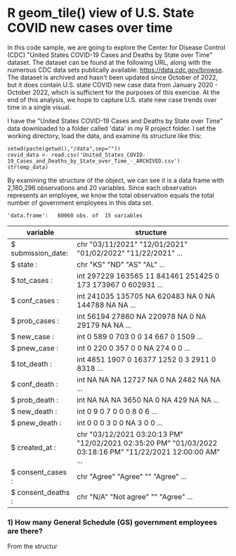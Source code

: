 # R geom_tile() view of U.S. State COVID new cases over time

In this code sample, we are going to explore the Center for Disease Control (CDC) "United States COVID-19 Cases and Deaths by State over Time" dataset.  The dataset can be found at the following URL, along with the numerous CDC data sets publically available: https://data.cdc.gov/browse.  The dataset is archived and hasn't been updated since October of 2022, but it does contain U.S. state COVID new case data from January 2020 - October 2022, which is sufficient for the purposes of this exercise.  At the end of this analysis, we hope to capture U.S. state new case trends over time in a single visual.

I have the "United States COVID-19 Cases and Deaths by State over Time" data downloaded to a folder called 'data' in my R project folder.  I set the working directory, load the data, and examine its structure like this:

```
setwd(paste(getwd(),"/data",sep=""))
covid_data <- read.csv('United_States_COVID-19_Cases_and_Deaths_by_State_over_Time_-_ARCHIVED.csv')
str(emp_data)
```

By examining the structure of the object, we can see it is a data frame with 2,180,296 observations and 20 variables.  Since each observation represents an employee, we know the total observation equals the total number of government employees in this data set.

```
'data.frame':	60060 obs. of  15 variables
```
|     variable        |                       structure                            |
|--------------------|------------------------------------------------------------|
| $ submission_date: |chr  "03/11/2021" "12/01/2021" "01/02/2022" "11/22/2021" ...|
| $ state          : |chr  "KS" "ND" "AS" "AL" ...|
| $ tot_cases      : |int  297229 163565 11 841461 251425 0 173 173967 0 602931 ...|
| $ conf_cases     : |int  241035 135705 NA 620483 NA 0 NA 144788 NA NA ...|
| $ prob_cases     : |int  56194 27860 NA 220978 NA 0 NA 29179 NA NA ...|
| $ new_case       : |int  0 589 0 703 0 0 14 667 0 1509 ...|
| $ pnew_case      : |int  0 220 0 357 0 0 NA 274 0 0 ...|
| $ tot_death      : |int  4851 1907 0 16377 1252 0 3 2911 0 8318 ...|
| $ conf_death     : |int  NA NA NA 12727 NA 0 NA 2482 NA NA ...|
| $ prob_death     : |int  NA NA NA 3650 NA 0 NA 429 NA NA ...|
| $ new_death      : |int  0 9 0 7 0 0 0 8 0 6 ...|
| $ pnew_death     : |int  0 0 0 3 0 0 NA 3 0 0 ...|
| $ created_at     : |chr  "03/12/2021 03:20:13 PM" "12/02/2021 02:35:20 PM" "01/03/2022 03:18:16 PM" "11/22/2021 12:00:00 AM" ...|
| $ consent_cases  : |chr  "Agree" "Agree" "" "Agree" ...|
| $ consent_deaths : |chr  "N/A" "Not agree" "" "Agree" ...|
### 1) How many General Schedule (GS) government employees are there?

From the structur
